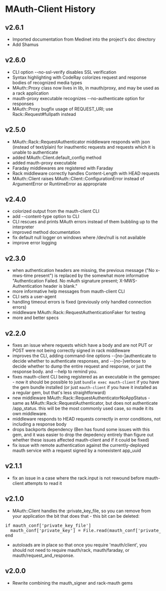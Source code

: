 # MAuth-Client History

## v2.6.1

- Imported documentation from Medinet into the project's doc directory 
- Add Shamus

## v2.6.0

- CLI option --no-ssl-verify disables SSL verification
- Syntax highlighting with CodeRay colorizes request and response bodies of recognized media types
- MAuth::Proxy class now lives in lib, in mauth/proxy, and may be used as a rack application
- mauth-proxy executable recognizes --no-authenticate option for responses
- MAuth::Proxy bugfix usage of REQUEST_URI; use Rack::Request#fullpath instead

## v2.5.0

- MAuth::Rack::RequestAuthenticator middleware responds with json (instead of text/plain) for inauthentic requests 
  and requests which it is unable to authenticate
- added MAuth::Client.default_config method
- added mauth-proxy executable
- Faraday middlewares are registered with Faraday
- Rack middleware correctly handles Content-Length with HEAD requests
- MAuth::Client raises MAuth::Client::ConfigurationError instead of ArgumentError or RuntimeError as appropriate

## v2.4.0

- colorized output from the mauth-client CLI 
- add --content-type option to CLI
- CLI rescues and prints MAuth errors instead of them bubbling up to the interpreter
- improved method documentation 
- fix default null logger on windows where /dev/null is not available 
- improve error logging

## v2.3.0

- when authentication headers are missing, the previous message ("No x-mws-time present") is replaced by the somewhat 
  more informative "Authentication Failed. No mAuth signature present; X-MWS-Authentication header is blank."
- more informative help messages from mauth-client CLI
- CLI sets a user-agent 
- handling timeout errors is fixed (previously only handled connection errors)
- middleware MAuth::Rack::RequestAuthenticationFaker for testing 
- more and better specs 

## v2.2.0

- fixes an issue where requests which have a body and are not PUT or POST were not being correctly signed in rack 
  middleware 
- improves the CLI, adding command-line options --[no-]authenticate to decide whether to authenticate responses, and 
  --[no-]verbose to decide whether to dump the entire request and response, or just the response body. and --help to 
  remind you. 
- fixes mauth-client CLI being registered as an executable in the gemspec - now it should be possible to just 
  `bundle exec mauth-client` if you have the gem bundle installed (or just `mauth-client` if you have it installed as 
  a regular gem, but that's less straightforward) 
- new middleware MAuth::Rack::RequestAuthenticatorNoAppStatus - same as MAuth::Rack::RequestAuthenticator, but does 
  not authenticate /app_status. this will be the most commonly used case, so made it its own middleware. 
- middleware responds to HEAD requests correctly in error conditions, not including a response body 
- drops backports dependency (Ben has found some issues with this gem, and it was easier to drop the depedency 
  entirely than figure out whether these issues affected mauth-client and if it could be fixed) 
- fix issue with remote authentication against the currently-deployed mauth service with a request signed by a 
  nonexistent app_uuid

## v2.1.1

- fix an issue in a case where the rack.input is not rewound before mauth-client attempts to read it

## v2.1.0

- MAuth::Client handles the :private_key_file, so you can remove from your application the bit that does that - this 
  bit can be deleted:

<pre>
if mauth_conf['private_key_file']
  mauth_conf['private_key'] = File.read(mauth_conf['private_key_file'])
end
</pre>

- autoloads are in place so that once you require 'mauth/client', you should not need to require mauth/rack, 
  mauth/faraday, or mauth/request_and_response.

## v2.0.0

- Rewrite combining the mauth_signer and rack-mauth gems 
